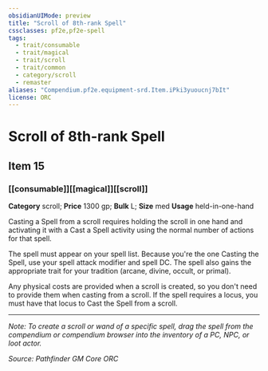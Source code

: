 ```yaml
---
obsidianUIMode: preview
title: "Scroll of 8th-rank Spell"
cssclasses: pf2e,pf2e-spell
tags:
  - trait/consumable
  - trait/magical
  - trait/scroll
  - trait/common
  - category/scroll
  - remaster
aliases: "Compendium.pf2e.equipment-srd.Item.iPki3yuoucnj7bIt"
license: ORC
---
```

# Scroll of 8th-rank Spell
## Item 15
### [[consumable]][[magical]][[scroll]]

**Category** scroll; 
**Price** 1300 gp; 
**Bulk** L; **Size** med
**Usage** held-in-one-hand

Casting a Spell from a scroll requires holding the scroll in one hand and activating it with a Cast a Spell activity using the normal number of actions for that spell.

The spell must appear on your spell list. Because you're the one Casting the Spell, use your spell attack modifier and spell DC. The spell also gains the appropriate trait for your tradition (arcane, divine, occult, or primal).

Any physical costs are provided when a scroll is created, so you don't need to provide them when casting from a scroll. If the spell requires a locus, you must have that locus to Cast the Spell from a scroll.

* * *

_Note: To create a scroll or wand of a specific spell, drag the spell from the compendium or compendium browser into the inventory of a PC, NPC, or loot actor._

*Source: Pathfinder GM Core*
*ORC*